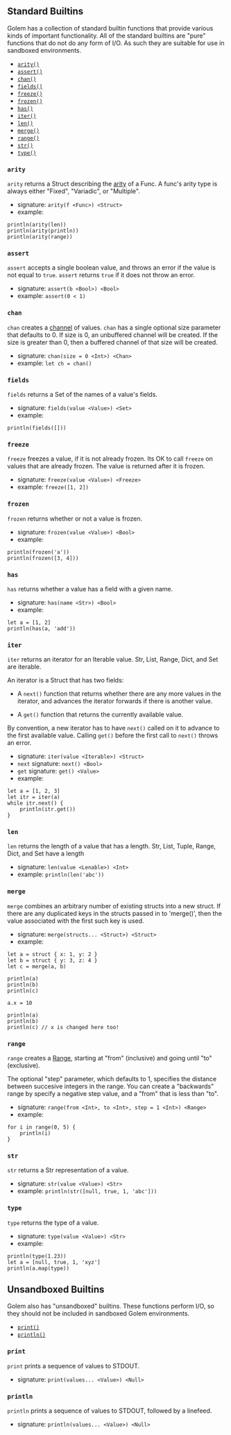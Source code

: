 
## Standard Builtins

Golem has a collection of standard builtin functions that provide
various kinds of important functionality. All of the standard builtins
are "pure" functions that do not do any form of I/O. As such they
are suitable for use in sandboxed environments.

* [`arity()`](#arity)
* [`assert()`](#assert)
* [`chan()`](#chan)
* [`fields()`](#fields)
* [`freeze()`](#freeze)
* [`frozen()`](#frozen)
* [`has()`](#has)
* [`iter()`](#iter)
* [`len()`](#len)
* [`merge()`](#merge)
* [`range()`](#range)
* [`str()`](#str)
* [`type()`](#type)

### `arity`

`arity` returns a Struct describing the [arity](https://en.wikipedia.org/wiki/Arity) of a Func.
A func's arity type is always either "Fixed", "Variadic", or "Multiple".

* signature: `arity(f <Func>) <Struct>`
* example:

```
println(arity(len))
println(arity(println))
println(arity(range))
```

### `assert`

`assert` accepts a single boolean value, and throws an error
if the value is not equal to `true`.  `assert` returns `true`
if it does not throw an error.

* signature: `assert(b <Bool>) <Bool>`
* example: `assert(0 < 1)`

### `chan`

`chan` creates a [channel](chan.html) of values.  `chan` has a single optional size parameter that
defaults to 0.  If size is 0, an unbuffered channel will be created.
If the size is greater than 0, then a buffered channel of that size will be created.

* signature: `chan(size = 0 <Int>) <Chan>`
* example: `let ch = chan()`

### `fields`

`fields` returns a Set of the names of a value's fields.

* signature: `fields(value <Value>) <Set>`
* example:

```
println(fields([]))
```

### `freeze`

`freeze` freezes a value, if it is not already frozen.  Its OK to call `freeze`
on values that are already frozen.  The value is returned after it is frozen.

* signature: `freeze(value <Value>) <Freeze>`
* example: `freeze([1, 2])`

### `frozen`

`frozen` returns whether or not a value is frozen.

* signature: `frozen(value <Value>) <Bool>`
* example:

```
println(frozen('a'))
println(frozen([3, 4]))
```

### `has`

`has` returns whether a value has a field with a given name.

* signature: `has(name <Str>) <Bool>`
* example:

```
let a = [1, 2]
println(has(a, 'add'))
```

### `iter`

`iter` returns an iterator for an Iterable value.  Str, List, Range, Dict,
and Set are iterable.

An iterator is a Struct that has two fields:

* A `next()` function that
returns whether there are any more values in the iterator,
and advances the iterator forwards if there is another value.

* A `get()` function that returns the currently available value.

By convention, a new iterator has to have `next()` called on it to advance
to the first available value. Calling `get()` before the first call to `next()`
throws an error.

* signature: `iter(value <Iterable>) <Struct>`
* `next` signature: `next() <Bool>`
* `get` signature: `get() <Value>`
* example:

```
let a = [1, 2, 3]
let itr = iter(a)
while itr.next() {
    println(itr.get())
}
```

### `len`

`len` returns the length of a value that has a length.  Str, List, Tuple, Range, Dict,
and Set have a length

* signature: `len(value <Lenable>) <Int>`
* example: `println(len('abc'))`

### `merge`

`merge` combines an arbitrary number of existing structs into a new struct.  If
there are any duplicated keys in the structs passed in to 'merge()', then the
value associated with the first such key is used.

* signature: `merge(structs... <Struct>) <Struct>`
* example:

```
let a = struct { x: 1, y: 2 }
let b = struct { y: 3, z: 4 }
let c = merge(a, b)

println(a)
println(b)
println(c)

a.x = 10

println(a)
println(b)
println(c) // x is changed here too!
```

### `range`

`range` creates a [Range](range.html), starting at "from" (inclusive) and going until
"to" (exclusive).

The optional "step" parameter, which defaults to 1,
specifies the distance between succesive integers in the range.  You can
create a "backwards" range by specify a negative step value, and a "from"
that is less than "to".

* signature: `range(from <Int>, to <Int>, step = 1 <Int>) <Range>`
* example:

```
for i in range(0, 5) {
    println(i)
}
```

### `str`

`str` returns a Str representation of a value.

* signature: `str(value <Value>) <Str>`
* example: `println(str([null, true, 1, 'abc']))`

### `type`

`type` returns the type of a value.

* signature: `type(value <Value>) <Str>`
* example:

```
println(type(1.23))
let a = [null, true, 1, 'xyz']
println(a.map(type))
```


## Unsandboxed Builtins

Golem also has "unsandboxed" builtins.  These functions
perform I/O, so they should not be included in sandboxed Golem
environments.

* [`print()`](#print)
* [`println()`](#println)

### `print`

`print` prints a sequence of values to STDOUT.

* signature: `print(values... <Value>) <Null>`

### `println`

`println` prints a sequence of values to STDOUT, followed by a linefeed.

* signature: `println(values... <Value>) <Null>`

